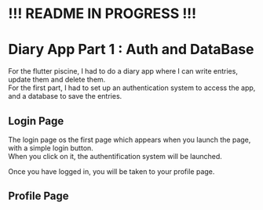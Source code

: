 # !!! README IN PROGRESS !!!

# Diary App Part 1 : Auth and DataBase

For the flutter piscine, I had to do a diary app where I can write entries, update them and delete them. <br/>
For the first part, I had to set up an authentication system to access the app, and a database to save the entries.

## Login Page

The login page os the first page which appears when you launch the page, with a simple login button. <br/>
When you click on it, the authentification system will be launched. <br/>

Once you have logged in, you will be taken to your profile page.

## Profile Page

